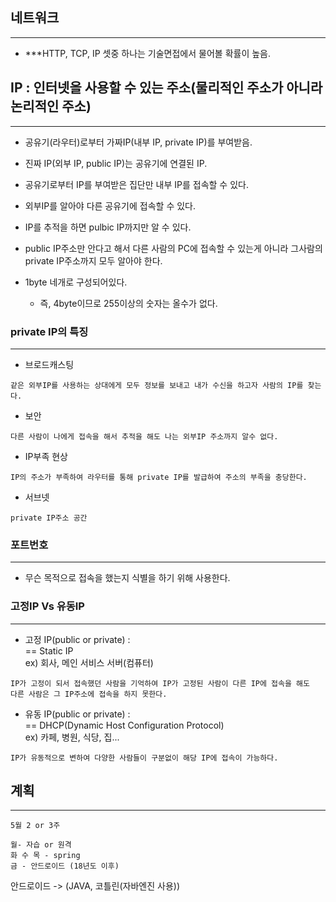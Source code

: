 ## 네트워크

---

- \*\*\*HTTP, TCP, IP 셋중 하나는 기술면접에서 물어볼 확률이 높음.

## IP : 인터넷을 사용할 수 있는 주소(물리적인 주소가 아니라 논리적인 주소)

---

- 공유기(라우터)로부터 가짜IP(내부 IP, private IP)를 부여받음.

- 진짜 IP(외부 IP, public IP)는 공유기에 연결된 IP.

- 공유기로부터 IP를 부여받은 집단만 내부 IP를 접속할 수 있다.

- 외부IP를 알아야 다른 공유기에 접속할 수 있다.

- IP를 추적을 하면 pulbic IP까지만 알 수 있다.

- public IP주소만 안다고 해서 다른 사람의 PC에 접속할 수 있는게 아니라
  그사람의 private IP주소까지 모두 알아야 한다.

- 1byte 네개로 구성되어있다.
  - 즉, 4byte이므로 255이상의 숫자는 올수가 없다.

### private IP의 특징

---

- 브로드캐스팅

```
같은 외부IP를 사용하는 상대에게 모두 정보를 보내고 내가 수신을 하고자 사람의 IP를 찾는다.
```

- 보안

```
다른 사람이 나에게 접속을 해서 추적을 해도 나는 외부IP 주소까지 알수 없다.
```

- IP부족 현상

```
IP의 주소가 부족하여 라우터를 통해 private IP를 발급하여 주소의 부족을 충당한다.
```

- 서브넷

```
private IP주소 공간
```

### 포트번호

---

- 무슨 목적으로 접속을 했는지 식별을 하기 위해 사용한다.

### 고정IP Vs 유동IP

---

- 고정 IP(public or private) :  
  == Static IP  
  ex) 회사, 메인 서비스 서버(컴퓨터)

```
IP가 고정이 되서 접속했던 사람을 기억하여 IP가 고정된 사람이 다른 IP에 접속을 해도
다른 사람은 그 IP주소에 접속을 하지 못한다.
```

- 유동 IP(public or private) :  
  == DHCP(Dynamic Host Configuration Protocol)  
  ex) 카페, 병원, 식당, 집...

```
IP가 유동적으로 변하여 다양한 사람들이 구분없이 해당 IP에 접속이 가능하다.
```

## 계획

---

```
5월 2 or 3주

월- 자습 or 원격
화 수 목 - spring
금 - 안드로이드 (18년도 이후)
```

안드로이드 -> (JAVA, 코틀린(자바엔진 사용))
